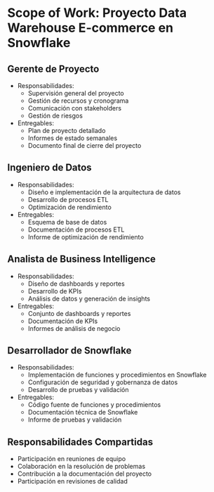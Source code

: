 # Scope of Work: Proyecto Data Warehouse E-commerce en Snowflake

## Gerente de Proyecto
- Responsabilidades:
  - Supervisión general del proyecto
  - Gestión de recursos y cronograma
  - Comunicación con stakeholders
  - Gestión de riesgos
- Entregables:
  - Plan de proyecto detallado
  - Informes de estado semanales
  - Documento final de cierre del proyecto

## Ingeniero de Datos
- Responsabilidades:
  - Diseño e implementación de la arquitectura de datos
  - Desarrollo de procesos ETL
  - Optimización de rendimiento
- Entregables:
  - Esquema de base de datos
  - Documentación de procesos ETL
  - Informe de optimización de rendimiento

## Analista de Business Intelligence
- Responsabilidades:
  - Diseño de dashboards y reportes
  - Desarrollo de KPIs
  - Análisis de datos y generación de insights
- Entregables:
  - Conjunto de dashboards y reportes
  - Documentación de KPIs
  - Informes de análisis de negocio

## Desarrollador de Snowflake
- Responsabilidades:
  - Implementación de funciones y procedimientos en Snowflake
  - Configuración de seguridad y gobernanza de datos
  - Desarrollo de pruebas y validación
- Entregables:
  - Código fuente de funciones y procedimientos
  - Documentación técnica de Snowflake
  - Informe de pruebas y validación

## Responsabilidades Compartidas
- Participación en reuniones de equipo
- Colaboración en la resolución de problemas
- Contribución a la documentación del proyecto
- Participación en revisiones de calidad
